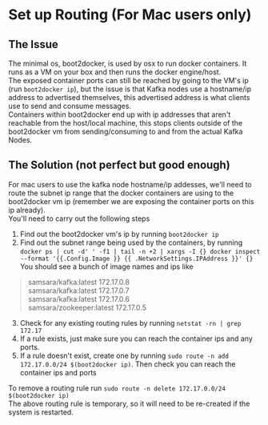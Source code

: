 #  Set up Routing (For Mac users only)
## The Issue
The minimal os, boot2docker, is used by osx to run docker containers. It runs as a VM on your box and then runs the docker engine/host.  
The exposed container ports can still be reached by going to the VM's ip (run `boot2docker ip`), but the issue is that Kafka nodes use a hostname/ip address to advertised themselves, this advertised address is what clients use to send and consume messages.  
Containers within boot2docker end up with ip addresses that aren't reachable from the host/local machine, this stops clients outside of the boot2docker vm from sending/consuming to and from the actual Kafka Nodes.
## The Solution (not perfect but good enough) 
For mac users to use the kafka node hostname/ip addesses, we'll need to route the subnet ip range that the docker containers are using to the boot2docker vm ip (remember we are exposing the container ports on this ip already).  
You'll need to carry out the following steps  
1) Find out the boot2docker vm's ip by running ``boot2docker ip``   
2) Find out the subnet range being used by the containers, by running ``docker ps | cut -d' ' -f1 | tail -n +2 | xargs -I {} docker inspect --format '{{.Config.Image }} {{ .NetworkSettings.IPAddress }}' {}``  
You should see a bunch of image names and ips like
> samsara/kafka:latest 172.17.0.8  
> samsara/kafka:latest 172.17.0.7  
> samsara/kafka:latest 172.17.0.6  
> samsara/zookeeper:latest 172.17.0.5  

3) Check for any existing routing rules by running ``netstat -rn | grep 172.17``   
4) If a rule exists, just make sure you can reach the container ips and any ports.   
5) If a rule doesn't exist, create one by running ``sudo route -n add 172.17.0.0/24 $(boot2docker ip)``. Then check you can reach the container ips and ports  

To remove a routing rule run ``sudo route -n delete 172.17.0.0/24 $(boot2docker ip)``   
The above routing rule is temporary, so it will need to be re-created if the system is restarted.  

